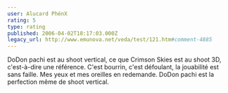 ```yaml
---
user: Alucard PhénX
rating: 5
type: rating
published: 2006-04-02T18:17:03.000Z
legacy_url: http://www.emunova.net/veda/test/121.htm#comment-4885
---
```

DoDon pachi est au shoot vertical, ce que Crimson Skies est au shoot 3D, c'est-à-dire une référence. C'est bourrin, c'est défoulant, la jouabilité est sans faille. Mes yeux et mes oreilles en redemande. DoDon pachi est la perfection même de shoot vertical.